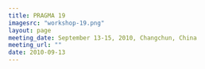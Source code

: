 ```yaml
---
title: PRAGMA 19 
imagesrc: "workshop-19.png"
layout: page
meeting_date: September 13-15, 2010, Changchun, China
meeting_url: ""
date: 2010-09-13
---
```


